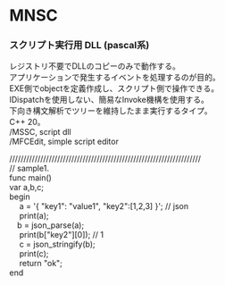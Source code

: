# MNSC
### スクリプト実行用 DLL (pascal系)

レジストリ不要でDLLのコピーのみで動作する。  
アプリケーションで発生するイベントを処理するのが目的。  
EXE側でobjectを定義作成し、スクリプト側で操作できる。  
IDispatchを使用しない、簡易なInvoke機構を使用する。  
下向き構文解析でツリーを維持したまま実行するタイプ。  
C++ 20。  
/MSSC, script dll  
/MFCEdit, simple script editor  

////////////////////////////////////////////////////////////////////  
// sample1.  
func main()  
var a,b,c;  
begin  
&emsp; a = '{ "key1": "value1", "key2":[1,2,3] }'; // json  
  &emsp;  print(a);    
&emsp;b = json_parse(a);  
  &emsp;  print(b["key2"][0]); // 1  
 &emsp;   c = json_stringify(b);  
 &emsp;   print(c);  
&emsp;   return "ok";  
end  
